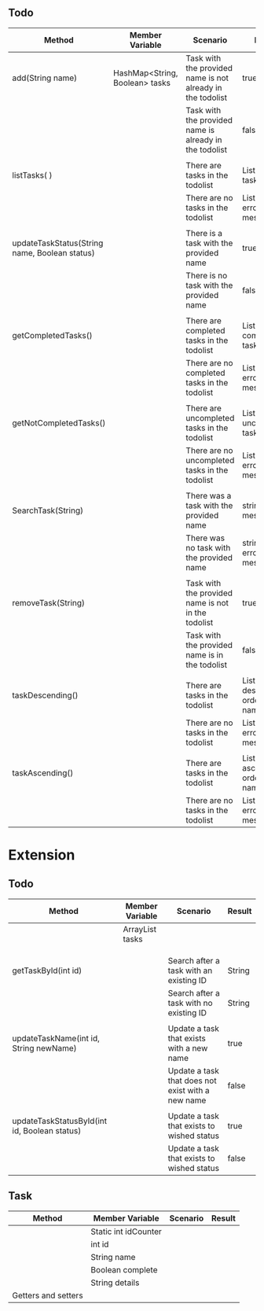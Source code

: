 ## Todo 

| Method                                        | Member Variable                | Scenario                                                   | Result                                   |
|-----------------------------------------------|--------------------------------|------------------------------------------------------------|------------------------------------------|
| add(String name)                              | HashMap<String, Boolean> tasks | Task with the provided name is not already in the todolist | true                                     |
|                                               |                                | Task with the provided name is already in the todolist     | false                                    |
|                                               |                                |                                                            |                                          |
| listTasks( )                                  |                                | There are tasks in the todolist                            | List<string> with all tasks              |
|                                               |                                | There are no tasks in the todolist                         | List<string> with error message          |
|                                               |                                |                                                            |                                          |
| updateTaskStatus(String name, Boolean status) |                                | There is a task with the provided name                     | true                                     |
|                                               |                                | There is no task with the provided name                    | false                                    |
|                                               |                                |                                                            |                                          |
| getCompletedTasks()                           |                                | There are completed tasks in the todolist                  | List<string> with all completed tasks    |
|                                               |                                | There are no completed tasks in the todolist               | List<string> with error message          |
|                                               |                                |                                                            |                                          |
| getNotCompletedTasks()                        |                                | There are uncompleted tasks in the todolist                | List<string> with all uncompleted tasks  |
|                                               |                                | There are no uncompleted tasks in the todolist             | List<string> with error message          |
|                                               |                                |                                                            |                                          |
| SearchTask(String)                            |                                | There was a task with the provided name                    | string with a message                    |
|                                               |                                | There was no task with the provided name                   | string with error message                |
|                                               |                                |                                                            |                                          |
| removeTask(String)                            |                                | Task with the provided name is not in the todolist         | true                                     |
|                                               |                                | Task with the provided name is in the todolist             | false                                    |
|                                               |                                |                                                            |                                          |
| taskDescending()                              |                                | There are tasks in the todolist                            | List<string> in descending order by name |
|                                               |                                | There are no tasks in the todolist                         | List<string> with error message          |
|                                               |                                |                                                            |                                          |
| taskAscending()                               |                                | There are tasks in the todolist                            | List<string> in ascending order by name  |
|                                               |                                | There are no tasks in the todolist                         | List<string> with error message          |



# Extension

## Todo

| Method                                       | Member Variable       | Scenario                                          | Result |
|----------------------------------------------|-----------------------|---------------------------------------------------|--------|
|                                              | ArrayList<Task> tasks |                                                   |        |
|                                              |                       |                                                   |        |
|                                              |                       |                                                   |        |
|                                              |                       |                                                   |        |
| getTaskById(int id)                          |                       | Search after a task with an existing ID           | String |
|                                              |                       | Search after a task with no existing ID           | String |
|                                              |                       |                                                   |        |
| updateTaskName(int id, String newName)       |                       | Update a task that exists with a new name         | true   |
|                                              |                       | Update a task that does not exist with a new name | false  |
|                                              |                       |                                                   |        |
| updateTaskStatusById(int id, Boolean status) |                       | Update a task that exists to wished status        | true   |
|                                              |                       | Update a task that exists to wished status        | false  |

## Task

| Method              | Member Variable      | Scenario | Result |
|---------------------|----------------------|----------|--------|
|                     | Static int idCounter |          |        |
|                     | int id               |          |        |
|                     | String name          |          |        |
|                     | Boolean complete     |          |        |
|                     | String details       |          |        |
| Getters and setters |                      |          |        |